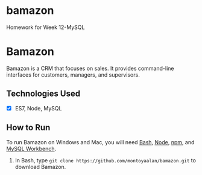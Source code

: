 # bamazon
Homework for Week 12-MySQL

# Bamazon
Bamazon is a CRM that focuses on sales. It provides command-line interfaces for customers, managers, and supervisors.

## Technologies Used
- [x] ES7, Node, MySQL

## How to Run
To run Bamazon on Windows and Mac, you will need [Bash](https://git-scm.com/downloads/), [Node](https://nodejs.org/en/), [npm](https://www.npmjs.com/get-npm?utm_source=house&utm_medium=homepage&utm_campaign=free%20orgs&utm_term=Install%20npm), and [MySQL Workbench](https://dev.mysql.com/downloads/workbench/).

1. In Bash, type `git clone https://github.com/montoyaalan/bamazon.git` to download Bamazon.
